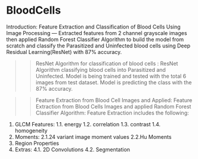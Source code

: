 # BloodCells
Introduction:
Feature Extraction and Classification of Blood Cells Using Image Processing — Extracted features from 2 channel grayscale images then applied Random Forest Classifier Algorithm to build the model from scratch and classify the Parasitized and Uninfected blood cells using Deep Residual Learning(ResNet) with 87% accuracy.

>>ResNet Algorithm for classification of blood cells :
ResNet Algorithm classifying blood cells into Parasitized and Uninfected. Model is being trained and tested with the total 6  images from test dataset. Model is predicting the class with the 87% accuracy.

>>Feature Extraction from Blood Cell Images and Applied:
  >>Feature Extraction from Blood Cells Images and applied Random Forest Classifier Algorithm:
  >>Feature Extraction includes the following:
1.	GLCM Features:
1.1. energy
1.2. correlation
1.3. contrast
1.4. homogeneity
2.	Moments:
2.1.24 variant image moment values
2.2.Hu Moments
3.	Region Properties
4.	Extras:
4.1.	2D Convolutions
4.2.	Segmentation
